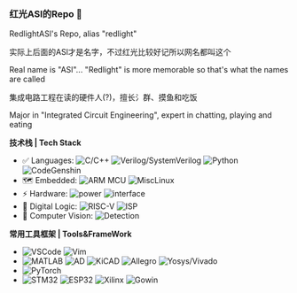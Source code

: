 ### 红光ASl的Repo 🥺

RedlightASl's Repo, alias "redlight"

实际上后面的ASl才是名字，不过红光比较好记所以网名都叫这个

Real name is "ASl"... "Redlight" is more memorable so that's what the names are called

集成电路工程在读的硬件人(?)，擅长氵群、摸鱼和吃饭

Major in "Integrated Circuit Engineering", expert in chatting, playing and eating

**技术栈 | Tech Stack**
* ✅ Languages: ![C/C++](https://img.shields.io/badge/-C/C++-white?style=flat-square&logo=c)
![Verilog/SystemVerilog](https://img.shields.io/badge/-Verilog/SystemVerilog-white?style=flat-square&logo=V)
![Python](https://img.shields.io/badge/-Python-white?style=flat-square&logo=Python)
![CodeGenshin](https://img.shields.io/badge/Rust-black?style=flat-square&logo=Rust)
* 🗺 Embedded: ![ARM MCU](https://img.shields.io/badge/-MCU-white?style=flat-square&logo=Arm)
![MiscLinux](https://img.shields.io/badge/-Misc%20Linux-white?style=flat-square&logo=Linux)
* ⚡ Hardware: ![power](https://img.shields.io/badge/-PowerSupply-white?style=flat-square)
![interface](https://img.shields.io/badge/-Interfaces-00629B?style=flat-square&logo=IEEE)
* 🚀 Digital Logic: ![RISC-V](https://img.shields.io/badge/-RV32-F6B21A?style=flat-square&logo=RISC-V)
![ISP](https://img.shields.io/badge/-ISP-76B900?style=flat-square)
* 🤖 Computer Vision: ![Detection](https://img.shields.io/badge/-Detection-red?style=flat-square&logo=Target)

**常用工具框架 | Tools&FrameWork**

* ![VSCode](https://img.shields.io/badge/-VS%20Code-007ACC?style=flat-square&logo=visual-studio-code) 
![Vim](https://img.shields.io/badge/-Vim-019733?style=flat-square&logo=Vim)
* ![MATLAB](https://img.shields.io/badge/-MATLAB-blue?style=flat-square&logo=Matrix)
![AD](https://img.shields.io/badge/-Altium%20Designer-24292E?style=flat-square&logo=Altium%20Designer)
![KiCAD](https://img.shields.io/badge/-KiCad-6C0101?style=flat-square&logo=KiCad)
![Allegro](https://img.shields.io/badge/-Allegro-000000?style=flat-square&logo=Allegro)
![Yosys/Vivado](https://img.shields.io/badge/-Yosys/Vivado-pink?style=flat-square)
* ![PyTorch](https://img.shields.io/badge/-PyTorch-grey?style=flat-square&logo=PyTorch)
* ![STM32](https://img.shields.io/badge/-STM32-03234B?style=flat-square&logo=STMicroelectronics) 
![ESP32](https://img.shields.io/badge/-ESP32-282423?style=flat-square&logo=Espressif)
![Xilinx](https://img.shields.io/badge/-Xilinx-E01F27?style=flat-square&logo=Xilinx)
![Gowin](https://img.shields.io/badge/-Gowin-005183?style=flat-square)






